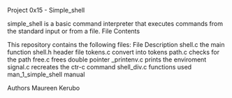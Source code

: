 Project 0x15 - Simple_shell

simple_shell is a basic command interpreter that executes commands from the standard input or from a file.
File Contents

This repository contains the following files:
File 	Description
shell.c 	the main function
shell.h 	header file
tokens.c 	convert into tokens
path.c 	checks for the path
free.c 	frees double pointer
_printenv.c 	prints the enviroment
signal.c 	recreates the ctr-c command
shell_div.c 	functions used
man_1_simple_shell 	manual

Authors
Maureen Kerubo
